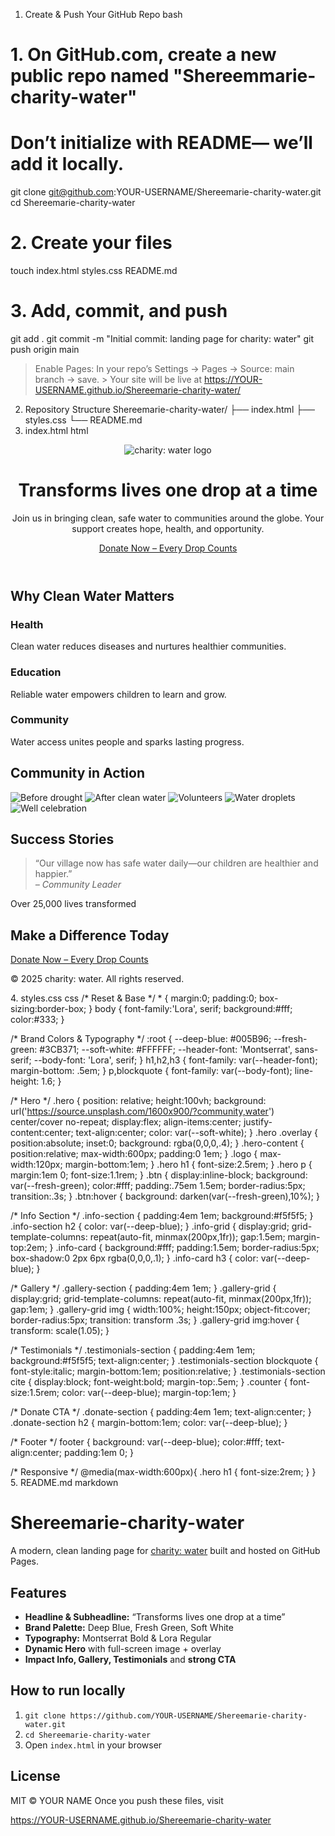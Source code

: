 1. Create & Push Your GitHub Repo
bash
# 1. On GitHub.com, create a new public repo named "Shereemmarie-charity-water"
#    Don’t initialize with README— we’ll add it locally.
git clone git@github.com:YOUR-USERNAME/Shereemarie-charity-water.git
cd Shereemarie-charity-water

# 2. Create your files
touch index.html styles.css README.md

# 3. Add, commit, and push
git add .
git commit -m "Initial commit: landing page for charity: water"
git push origin main
> Enable Pages: In your repo’s Settings → Pages → Source: main branch → save. > Your site will be live at https://YOUR-USERNAME.github.io/Shereemarie-charity-water/

2. Repository Structure
Shereemarie-charity-water/
├── index.html
├── styles.css
└── README.md
3. index.html
html
<!DOCTYPE html>
<html lang="en">
<head>
  <meta charset="UTF-8" />
  <meta name="viewport" content="width=device-width,initial-scale=1" />
  <title>charity: water | Transforms lives one drop at a time</title>
  <link href="https://fonts.googleapis.com/css2?family=Montserrat:wght@700&family=Lora:wght@400&display=swap" rel="stylesheet">
  <link rel="stylesheet" href="styles.css" />
</head>
<body>
  <!-- Hero -->
  <header class="hero">
    <div class="overlay"></div>
    <div class="hero-content">
      <img src="https://www.charitywater.org/assets/logo.svg" alt="charity: water logo" class="logo">
      <h1>Transforms lives one drop at a time</h1>
      <p>Join us in bringing clean, safe water to communities around the globe. Your support creates hope, health, and opportunity.</p>
      <a href="#donate" class="btn">Donate Now – Every Drop Counts</a>
    </div>
  </header>

  <!-- Impact Info -->
  <section id="why" class="info-section">
    <h2>Why Clean Water Matters</h2>
    <div class="info-grid">
      <div class="info-card">
        <h3>Health</h3>
        <p>Clean water reduces diseases and nurtures healthier communities.</p>
      </div>
      <div class="info-card">
        <h3>Education</h3>
        <p>Reliable water empowers children to learn and grow.</p>
      </div>
      <div class="info-card">
        <h3>Community</h3>
        <p>Water access unites people and sparks lasting progress.</p>
      </div>
    </div>
  </section>

  <!-- Gallery -->
  <section id="gallery" class="gallery-section">
    <h2>Community in Action</h2>
    <div class="gallery-grid">
      <img src="https://source.unsplash.com/400x300/?before,drought" alt="Before drought">
      <img src="https://source.unsplash.com/400x300/?after,water" alt="After clean water">
      <img src="https://source.unsplash.com/400x300/?volunteers,water" alt="Volunteers">
      <img src="https://source.unsplash.com/400x300/?leaf,water" alt="Water droplets">
      <img src="https://source.unsplash.com/400x300/?well,community" alt="Well celebration">
    </div>
  </section>

  <!-- Testimonials -->
  <section id="stories" class="testimonials-section">
    <h2>Success Stories</h2>
    <blockquote>
      “Our village now has safe water daily—our children are healthier and happier.”<br>
      <cite>– Community Leader</cite>
    </blockquote>
    <div class="counter">Over 25,000 lives transformed</div>
  </section>

  <!-- CTA -->
  <section id="donate" class="donate-section">
    <h2>Make a Difference Today</h2>
    <a href="https://www.charitywater.org/donate" class="btn">Donate Now – Every Drop Counts</a>
  </section>

  <!-- Footer -->
  <footer>
    <p>&copy; 2025 charity: water. All rights reserved.</p>
  </footer>
</body>
</html>
4. styles.css
css
/* Reset & Base */
* { margin:0; padding:0; box-sizing:border-box; }
body { font-family:'Lora', serif; background:#fff; color:#333; }

/* Brand Colors & Typography */
:root {
  --deep-blue: #005B96;
  --fresh-green: #3CB371;
  --soft-white: #FFFFFF;
  --header-font: 'Montserrat', sans-serif;
  --body-font: 'Lora', serif;
}
h1,h2,h3 { font-family: var(--header-font); margin-bottom: .5em; }
p,blockquote { font-family: var(--body-font); line-height: 1.6; }

/* Hero */
.hero {
  position: relative; height:100vh;
  background: url('https://source.unsplash.com/1600x900/?community,water') center/cover no-repeat;
  display:flex; align-items:center; justify-content:center; text-align:center;
  color: var(--soft-white);
}
.hero .overlay {
  position:absolute; inset:0; background: rgba(0,0,0,.4);
}
.hero-content {
  position:relative; max-width:600px; padding:0 1em;
}
.logo { max-width:120px; margin-bottom:1em; }
.hero h1 { font-size:2.5rem; }
.hero p { margin:1em 0; font-size:1.1rem; }
.btn {
  display:inline-block; background: var(--fresh-green); color:#fff;
  padding:.75em 1.5em; border-radius:5px; transition:.3s;
}
.btn:hover { background: darken(var(--fresh-green),10%); }

/* Info Section */
.info-section { padding:4em 1em; background:#f5f5f5; }
.info-section h2 { color: var(--deep-blue); }
.info-grid {
  display:grid; grid-template-columns: repeat(auto-fit, minmax(200px,1fr)); gap:1.5em;
  margin-top:2em;
}
.info-card {
  background:#fff; padding:1.5em; border-radius:5px;
  box-shadow:0 2px 6px rgba(0,0,0,.1);
}
.info-card h3 { color: var(--deep-blue); }

/* Gallery */
.gallery-section { padding:4em 1em; }
.gallery-grid {
  display:grid; grid-template-columns: repeat(auto-fit, minmax(200px,1fr)); gap:1em;
}
.gallery-grid img {
  width:100%; height:150px; object-fit:cover; border-radius:5px;
  transition: transform .3s;
}
.gallery-grid img:hover { transform: scale(1.05); }

/* Testimonials */
.testimonials-section { padding:4em 1em; background:#f5f5f5; text-align:center; }
.testimonials-section blockquote {
  font-style:italic; margin-bottom:1em; position:relative;
}
.testimonials-section cite { display:block; font-weight:bold; margin-top:.5em; }
.counter {
  font-size:1.5rem; color: var(--deep-blue); margin-top:1em;
}

/* Donate CTA */
.donate-section { padding:4em 1em; text-align:center; }
.donate-section h2 { margin-bottom:1em; color: var(--deep-blue); }

/* Footer */
footer {
  background: var(--deep-blue); color:#fff; text-align:center; padding:1em 0;
}

/* Responsive */
@media(max-width:600px){
  .hero h1 { font-size:2rem; }
}
5. README.md
markdown
# Shereemarie-charity-water  

A modern, clean landing page for [charity: water](https://www.charitywater.org/) built and hosted on GitHub Pages.

## Features  
- **Headline & Subheadline:** “Transforms lives one drop at a time”  
- **Brand Palette:** Deep Blue, Fresh Green, Soft White  
- **Typography:** Montserrat Bold & Lora Regular  
- **Dynamic Hero** with full-screen image + overlay  
- **Impact Info, Gallery, Testimonials** and **strong CTA**  

## How to run locally  
1. `git clone https://github.com/YOUR-USERNAME/Shereemarie-charity-water.git`  
2. `cd Shereemarie-charity-water`  
3. Open `index.html` in your browser  

## License  
MIT © YOUR NAME
Once you push these files, visit

https://YOUR-USERNAME.github.io/Shereemarie-charity-water
